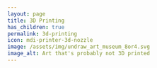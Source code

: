 ```yaml
---
layout: page
title: 3D Printing
has_children: true
permalink: 3d-printing
icon: mdi-printer-3d-nozzle
image: /assets/img/undraw_art_museum_8or4.svg
image_alt: Art that's probably not 3D printed
---
```

